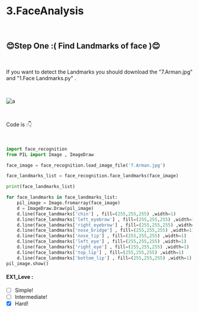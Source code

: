 # 3.FaceAnalysis
<br>

## :blush:Step One :( Find Landmarks of face ):blush:</b>

<br>

If you want to detect  the Landmarks you should download the "7.Arman.jpg" and "1.Face Landmarks.py" . 

<br>

![a](https://user-images.githubusercontent.com/109248678/181346710-cb7fb4c8-dfab-43d6-9e9e-eec58b57af6b.jpg)

<br>

Code is :👇

<br>

```python
import face_recognition
from PIL import Image , ImageDraw

face_image = face_recognition.load_image_file('7.Arman.jpg')

face_landmarks_list = face_recognition.face_landmarks(face_image)

print(face_landmarks_list)

for face_landmarks in face_landmarks_list:
    pil_image = Image.fromarray(face_image)
    d = ImageDraw.Draw(pil_image)
    d.line(face_landmarks['chin'] , fill=(255,255,255) ,width=1)
    d.line(face_landmarks['left_eyebrow'] , fill=(255,255,255) ,width=1)
    d.line(face_landmarks['right_eyebrow'] , fill=(255,255,255) ,width=1)
    d.line(face_landmarks['nose_bridge'] , fill=(255,255,255) ,width=1)
    d.line(face_landmarks['nose_tip'] , fill=(255,255,255) ,width=1)
    d.line(face_landmarks['left_eye'] , fill=(255,255,255) ,width=1)
    d.line(face_landmarks['right_eye'] , fill=(255,255,255) ,width=1)
    d.line(face_landmarks['top_lip'] , fill=(255,255,255) ,width=1)
    d.line(face_landmarks['bottom_lip'] , fill=(255,255,255) ,width=1)
pil_image.show()    
```
#### EX1_Leve :
- [ ] Simple! 
- [ ] Intermediate!
- [x] Hard!

<br>
